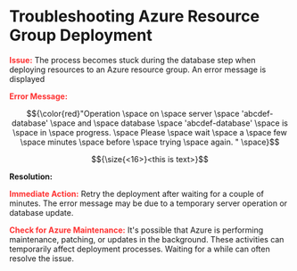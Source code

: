 # Troubleshooting Azure Resource Group Deployment



<strong style="color: red; opacity: 0.80;">**Issue**:</strong> The process becomes stuck during the database step when deploying resources to an Azure resource group. An error message is displayed

 <strong style="color: red; opacity: 0.80;">Error Message:</strong> 
 <!-- ```diff

``` -->
$${\color{red}"Operation \space on \space server \space 'abcdef-database' \space and \space database  \space 'abcdef-database' \space  is \space  in \space progress. \space Please \space wait \space a \space few \space minutes \space before \space trying \space again. " \space}$$


<!-- ${\color{red}**Resolution**}$ -->

$${\size{<16>}<this is text>}$$

<strong>**Resolution**:</strong>


<strong style="color: red; opacity: 0.80;">**Immediate Action**:</strong> Retry the deployment after waiting for a couple of minutes. The error message may be due to a temporary server operation or database update.

<strong style="color: red; opacity: 0.80;">**Check for Azure Maintenance**:</strong> It's possible that Azure is performing maintenance, patching, or updates in the background. 
These activities can temporarily affect deployment processes. Waiting for a while can often resolve the issue.

<!-- $${\color{red}This text is red.}$$ -->

<!-- ```diff
- text in red
+ text in green
! text in orange
# text in gray
@@ text in purple (and bold)@@
``` -->